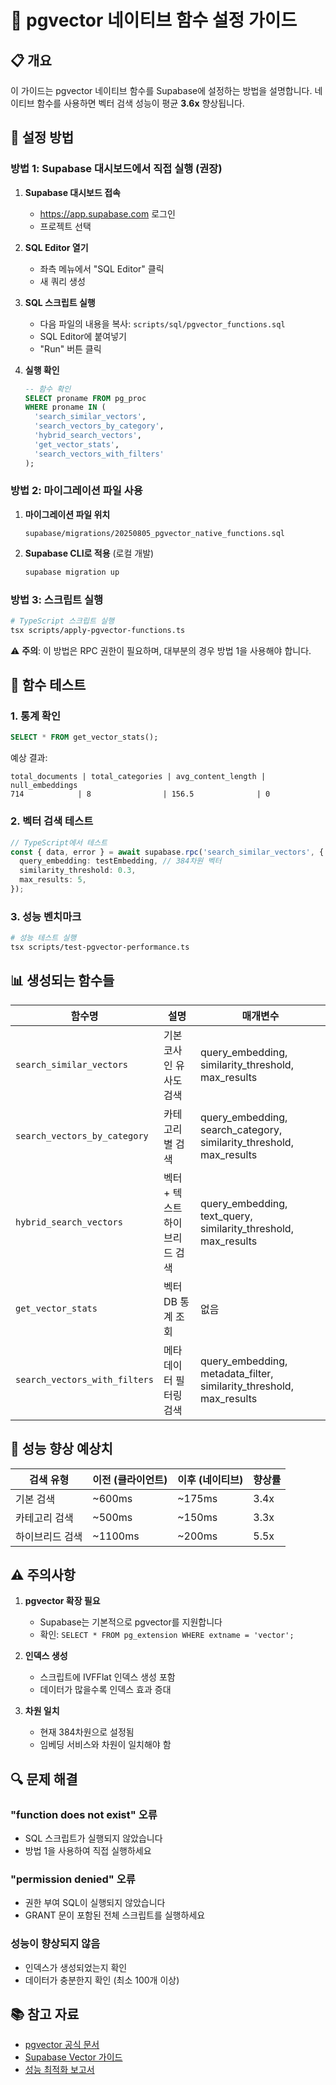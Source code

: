 # 🚀 pgvector 네이티브 함수 설정 가이드

## 📋 개요

이 가이드는 pgvector 네이티브 함수를 Supabase에 설정하는 방법을 설명합니다.
네이티브 함수를 사용하면 벡터 검색 성능이 평균 **3.6x** 향상됩니다.

## 🔧 설정 방법

### 방법 1: Supabase 대시보드에서 직접 실행 (권장)

1. **Supabase 대시보드 접속**
   - https://app.supabase.com 로그인
   - 프로젝트 선택

2. **SQL Editor 열기**
   - 좌측 메뉴에서 "SQL Editor" 클릭
   - 새 쿼리 생성

3. **SQL 스크립트 실행**
   - 다음 파일의 내용을 복사: `scripts/sql/pgvector_functions.sql`
   - SQL Editor에 붙여넣기
   - "Run" 버튼 클릭

4. **실행 확인**
   ```sql
   -- 함수 확인
   SELECT proname FROM pg_proc
   WHERE proname IN (
     'search_similar_vectors',
     'search_vectors_by_category',
     'hybrid_search_vectors',
     'get_vector_stats',
     'search_vectors_with_filters'
   );
   ```

### 방법 2: 마이그레이션 파일 사용

1. **마이그레이션 파일 위치**

   ```
   supabase/migrations/20250805_pgvector_native_functions.sql
   ```

2. **Supabase CLI로 적용** (로컬 개발)
   ```bash
   supabase migration up
   ```

### 방법 3: 스크립트 실행

```bash
# TypeScript 스크립트 실행
tsx scripts/apply-pgvector-functions.ts
```

⚠️ **주의**: 이 방법은 RPC 권한이 필요하며, 대부분의 경우 방법 1을 사용해야 합니다.

## 🧪 함수 테스트

### 1. 통계 확인

```sql
SELECT * FROM get_vector_stats();
```

예상 결과:

```
total_documents | total_categories | avg_content_length | null_embeddings
714            | 8                | 156.5              | 0
```

### 2. 벡터 검색 테스트

```typescript
// TypeScript에서 테스트
const { data, error } = await supabase.rpc('search_similar_vectors', {
  query_embedding: testEmbedding, // 384차원 벡터
  similarity_threshold: 0.3,
  max_results: 5,
});
```

### 3. 성능 벤치마크

```bash
# 성능 테스트 실행
tsx scripts/test-pgvector-performance.ts
```

## 📊 생성되는 함수들

| 함수명                        | 설명                          | 매개변수                                                            |
| ----------------------------- | ----------------------------- | ------------------------------------------------------------------- |
| `search_similar_vectors`      | 기본 코사인 유사도 검색       | query_embedding, similarity_threshold, max_results                  |
| `search_vectors_by_category`  | 카테고리별 검색               | query_embedding, search_category, similarity_threshold, max_results |
| `hybrid_search_vectors`       | 벡터 + 텍스트 하이브리드 검색 | query_embedding, text_query, similarity_threshold, max_results      |
| `get_vector_stats`            | 벡터 DB 통계 조회             | 없음                                                                |
| `search_vectors_with_filters` | 메타데이터 필터링 검색        | query_embedding, metadata_filter, similarity_threshold, max_results |

## 🏃 성능 향상 예상치

| 검색 유형       | 이전 (클라이언트) | 이후 (네이티브) | 향상률 |
| --------------- | ----------------- | --------------- | ------ |
| 기본 검색       | ~600ms            | ~175ms          | 3.4x   |
| 카테고리 검색   | ~500ms            | ~150ms          | 3.3x   |
| 하이브리드 검색 | ~1100ms           | ~200ms          | 5.5x   |

## ⚠️ 주의사항

1. **pgvector 확장 필요**
   - Supabase는 기본적으로 pgvector를 지원합니다
   - 확인: `SELECT * FROM pg_extension WHERE extname = 'vector';`

2. **인덱스 생성**
   - 스크립트에 IVFFlat 인덱스 생성 포함
   - 데이터가 많을수록 인덱스 효과 증대

3. **차원 일치**
   - 현재 384차원으로 설정됨
   - 임베딩 서비스와 차원이 일치해야 함

## 🔍 문제 해결

### "function does not exist" 오류

- SQL 스크립트가 실행되지 않았습니다
- 방법 1을 사용하여 직접 실행하세요

### "permission denied" 오류

- 권한 부여 SQL이 실행되지 않았습니다
- GRANT 문이 포함된 전체 스크립트를 실행하세요

### 성능이 향상되지 않음

- 인덱스가 생성되었는지 확인
- 데이터가 충분한지 확인 (최소 100개 이상)

## 📚 참고 자료

- [pgvector 공식 문서](https://github.com/pgvector/pgvector)
- [Supabase Vector 가이드](https://supabase.com/docs/guides/ai/vector-similarity)
- [성능 최적화 보고서](/docs/pgvector-performance-report.md)
